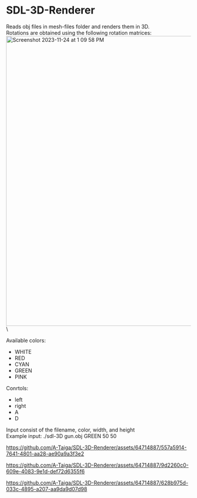 

# SDL-3D-Renderer
Reads obj files in mesh-files folder and renders them in 3D.\
Rotations are obtained using the following rotation matrices:\
<img width="788" alt="Screenshot 2023-11-24 at 1 09 58 PM" src="https://github.com/A-Taiga/SDL-3D-Renderer/assets/64714887/b69b20f7-a51f-4049-a45f-500e02c023a9">\

Available colors:
- WHITE
- RED
- CYAN
- GREEN
- PINK

Conrtols:
- left
- right
- A
- D

Input consist of the filename, color, width, and height\
Example input: ./sdl-3D gun.obj GREEN 50 50


https://github.com/A-Taiga/SDL-3D-Renderer/assets/64714887/557a5914-7641-4801-aa28-ae90a9a3f3e2



https://github.com/A-Taiga/SDL-3D-Renderer/assets/64714887/9d2260c0-609e-4083-9e1d-def72d6355f6



https://github.com/A-Taiga/SDL-3D-Renderer/assets/64714887/628b975d-033c-4895-a207-aa9da9d07d98

